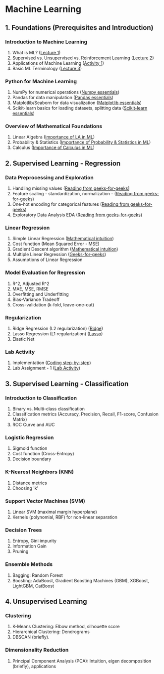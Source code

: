 # Machine Learning

## 1. Foundations (Prerequisites and Introduction)

### Introduction to Machine Learning
1. What is ML? ([Lecture 1](notes/Lecture-1.pdf))
2. Supervised vs. Unsupervised vs. Reinforcement Learning ([Lecture 2](notes/Lecture-2.pdf))
3. Applications of Machine Learning ([Activity 1](exercises/Activity-1.pdf))
4. Basic ML Terminology ([Lecture 3](notes/Lecture-3.pdf))

### Python for Machine Learning
1. NumPy for numerical operations ([Numpy essentials](lab/01_numpy.md))
2. Pandas for data manipulation ([Pandas essentials](lab/02_pandas.md))
3. Matplotlib/Seaborn for data visualization ([Matplotlib essentials](lab/03_mathplotlib.md))
4. Scikit-learn basics for loading datasets, splitting data ([Scikit-learn essentials](lab/04_sklearn.md))

### Overview of Mathematical Foundations
1. Linear Algebra ([Importance of LA in ML](notes/Lecture-4.pdf))
2. Probability & Statistics ([Importance of Probability & Statistics in ML](notes/Lecture-5.pdf))
3. Calculus ([Importance of Calculus in ML](notes/Lecture-6.pdf))

## 2. Supervised Learning - Regression

### Data Preprocessing and Exploration
1. Handling missing values ([Reading from geeks-for-geeks](https://www.geeksforgeeks.org/machine-learning/managing-missing-data-in-linear-regression/)]
2. Feature scaling - standardization, normalization - ([Reading from geeks-for-geeks](https://www.geeksforgeeks.org/machine-learning/ml-feature-scaling-part-2/))
3. One-hot encoding for categorical features ([Reading from geeks-for-geeks](https://www.geeksforgeeks.org/machine-learning/ml-one-hot-encoding/))
4. Exploratory Data Analysis EDA ([Reading from geeks-for-geeks](https://www.geeksforgeeks.org/data-analysis/what-is-exploratory-data-analysis/))

### Linear Regression
1. Simple Linear Regression ([Mathematical intuition](https://www.youtube.com/watch?v=OM1dtIt0VNo))
2. Cost function (Mean Squared Error - MSE)
3. Gradient Descent algorithm ([Mathematical intuition](https://youtu.be/9H-s5cQ1iBk?si=um9J605sChHFYH6b))
4. Multiple Linear Regression ([Geeks-for-geeks](https://www.geeksforgeeks.org/machine-learning/ml-linear-regression/))
5. Assumptions of Linear Regression

### Model Evaluation for Regression
1. R^2, Adjusted R^2
2. MAE, MSE, RMSE
3. Overfitting and Underfitting
4. Bias-Variance Tradeoff
5. Cross-validation (k-fold, leave-one-out)

### Regularization
1. Ridge Regression (L2 regularization) ([Ridge](https://www.geeksforgeeks.org/machine-learning/implementation-of-ridge-regression-from-scratch-using-python/))
2. Lasso Regression (L1 regularization) ([Lasso](https://www.geeksforgeeks.org/machine-learning/implementation-of-lasso-regression-from-scratch-using-python/))
3. Elastic Net

### Lab Activity
1. Implementation ([Coding step-by-step](Coding_Linear_Regression.md))
2. Lab Assignment - 1 ([Lab Activity](lab/05_lrimpl.md))

## 3. Supervised Learning - Classification

### Introduction to Classification
1. Binary vs. Multi-class classification
2. Classification metrics (Accuracy, Precision, Recall, F1-score, Confusion Matrix)
3. ROC Curve and AUC

### Logistic Regression
1. Sigmoid function
2. Cost function (Cross-Entropy)
3. Decision boundary

### K-Nearest Neighbors (KNN)
1. Distance metrics
2. Choosing 'k'

### Support Vector Machines (SVM)
1. Linear SVM (maximal margin hyperplane)
2. Kernels (polynomial, RBF) for non-linear separation

### Decision Trees
1. Entropy, Gini impurity
2. Information Gain
3. Pruning

### Ensemble Methods
1. Bagging: Random Forest
2. Boosting: AdaBoost, Gradient Boosting Machines (GBM), XGBoost, LightGBM, CatBoost

## 4. Unsupervised Learning

### Clustering
1. K-Means Clustering: Elbow method, silhouette score
2. Hierarchical Clustering: Dendrograms
3. DBSCAN (briefly).

### Dimensionality Reduction
1. Principal Component Analysis (PCA): Intuition, eigen decomposition (briefly), applications

